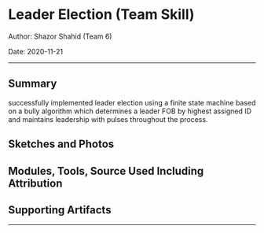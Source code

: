 # Leader Election (Team Skill)

Author: Shazor Shahid (Team 6)

Date: 2020-11-21

-----

## Summary

successfully implemented leader election using a finite state machine based on a bully algorithm which determines a leader FOB by highest assigned ID and maintains leadership with pulses throughout the process.

## Sketches and Photos

## Modules, Tools, Source Used Including Attribution

## Supporting Artifacts

-----
